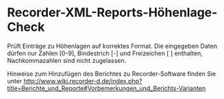 # Recorder-XML-Reports-Höhenlage-Check
Prüft Einträge zu Höhenlagen auf korrektes Format. Die eingegeben Daten dürfen nur Zahlen [0-9], Bindestrich [-] und Freizeichen [ ] enthalten, Nachkommazahlen sind nicht zugelassen.

Hinweise zum Hinzufügen des Berichtes zu Recorder-Software finden Sie unter http://www.wiki.recorder-d.de/index.php?title=Berichte_und_Reporte#Vorbemerkungen_und_Berichts-Varianten 
